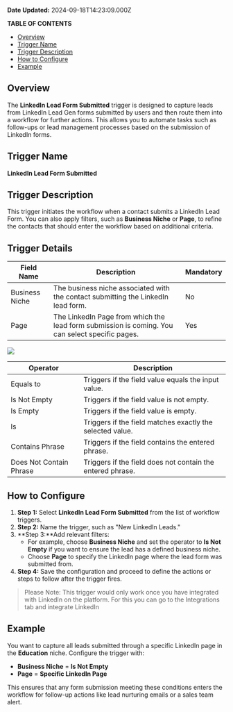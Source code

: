 **Date Updated:** 2024-09-18T14:23:09.000Z

**TABLE OF CONTENTS**

* [Overview](#Overview)
* [Trigger Name](#Trigger-Name)
* [Trigger Description](#Trigger-Description)
* [How to Configure](#How-to-Configure)
* [Example](#Example)

##   

## Overview

The **LinkedIn Lead Form Submitted** trigger is designed to capture leads from LinkedIn Lead Gen forms submitted by users and then route them into a workflow for further actions. This allows you to automate tasks such as follow-ups or lead management processes based on the submission of LinkedIn forms.

  
## Trigger Name

**LinkedIn Lead Form Submitted**

  
## Trigger Description

This trigger initiates the workflow when a contact submits a LinkedIn Lead Form. You can also apply filters, such as **Business Niche** or **Page**, to refine the contacts that should enter the workflow based on additional criteria.

  
## Trigger Details

  
| Field Name     | Description                                                                                     | Mandatory |
| -------------- | ----------------------------------------------------------------------------------------------- | --------- |
| Business Niche | The business niche associated with the contact submitting the LinkedIn lead form.               | No        |
| Page           | The LinkedIn Page from which the lead form submission is coming. You can select specific pages. | Yes       |

  
![](https://s3.amazonaws.com/cdn.freshdesk.com/data/helpdesk/attachments/production/155033066915/original/j95U9nxUL_s2EqRlRX-ReYuU9IAjAcpN9w.png?1726649399)

  
| Operator                | Description                                                |
| ----------------------- | ---------------------------------------------------------- |
| Equals to               | Triggers if the field value equals the input value.        |
| Is Not Empty            | Triggers if the field value is not empty.                  |
| Is Empty                | Triggers if the field value is empty.                      |
| Is                      | Triggers if the field matches exactly the selected value.  |
| Contains Phrase         | Triggers if the field contains the entered phrase.         |
| Does Not Contain Phrase | Triggers if the field does not contain the entered phrase. |

##   

## How to Configure

1. **Step 1:** Select **LinkedIn Lead Form Submitted** from the list of workflow triggers.
2. **Step 2:** Name the trigger, such as "New LinkedIn Leads."
3. **Step 3:**Add relevant filters:  
   * For example, choose **Business Niche** and set the operator to **Is Not Empty** if you want to ensure the lead has a defined business niche.  
   * Choose **Page** to specify the LinkedIn page where the lead form was submitted from.
4. **Step 4:** Save the configuration and proceed to define the actions or steps to follow after the trigger fires.

> Please Note: This trigger would only work once you have integrated with LinkedIn on the platform. For this you can go to the Integrations tab and integrate LinkedIn

  
## Example

You want to capture all leads submitted through a specific LinkedIn page in the **Education** niche. Configure the trigger with:

* **Business Niche** \= **Is Not Empty**
* **Page** \= **Specific LinkedIn Page**

This ensures that any form submission meeting these conditions enters the workflow for follow-up actions like lead nurturing emails or a sales team alert.